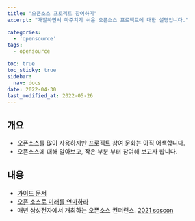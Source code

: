 ```yaml
---
title: "오픈소스 프로젝트 참여하기"
excerpt: "개발하면서 마주치기 쉬운 오픈소스 프로젝트에 대한 설명입니다."

categories:
  - 'opensource'
tags:
  - opensource

toc: true
toc_sticky: true
sidebar:
  nav: docs
date: 2022-04-30
last_modified_at: 2022-05-26
---
```


## 개요

* 오픈소스를 많이 사용하지만 프로젝트 참여 문화는 아직 어색합니다.
* 오픈소스에 대해 알아보고, 작은 부분 부터 참여해 보고자 합니다.

## 내용

* [가이드 문서](https://naver.github.io/OpenSourceGuide/book/)
* [오픈 소스로 미래를 연마하라](https://book.naver.com/bookdb/book_detail.nhn?bid=15557456)
* 매년 삼성전자에서 개최하는 오픈소스 컨퍼런스. [2021 soscon](https://www.soscon.net/)